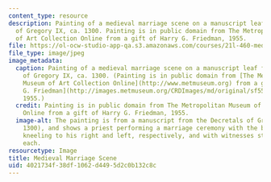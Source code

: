 ```yaml
---
content_type: resource
description: Painting of a medieval marriage scene on a manuscript leaf from Decretals
  of Gregory IX, ca. 1300. Painting is in public domain from The Metropolitan Museum
  of Art Collection Online from a gift of Harry G. Friedman, 1955.
file: https://ol-ocw-studio-app-qa.s3.amazonaws.com/courses/21l-460-medieval-literature-love-sex-and-marriage-spring-2015/4021734f38df1062d4495d2c0b132c8c_21l-460s15.jpg
file_type: image/jpeg
image_metadata:
  caption: Painting of a medieval marriage scene on a manuscript leaf from Decretals
    of Gregory IX, ca. 1300. (Painting is in public domain from [The Metropolitan
    Museum of Art Collection Online](http://www.metmuseum.org) from a gift of [Harry
    G. Friedman](http://images.metmuseum.org/CRDImages/md/original/sf55-18-3s1.jpg),
    1955.)
  credit: Painting is in public domain from The Metropolitan Museum of Art Collection
    Online from a gift of Harry G. Friedman, 1955.
  image-alt: The painting is from a manuscript from the Decretals of Gregory IX  (ca.
    1300), and shows a priest performing a marriage ceremony with the bride and groom
    kneeling to his right and left, respectively, and with witnesses standing behind
    each.
resourcetype: Image
title: Medieval Marriage Scene
uid: 4021734f-38df-1062-d449-5d2c0b132c8c
---
```

